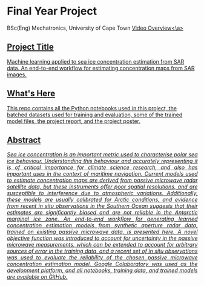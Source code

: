 # Final Year Project
BSc(Eng) Mechatronics, University of Cape Town
<a href="https://youtu.be/I_Tl-4uXTvs" target="_blank">Video Overview<\a>

## Project Title
Machine learning applied to sea ice concentration estimation from SAR data.
An end-to-end workflow for estimating concentration maps from SAR images.

## What's Here
This repo contains all the Python notebooks used in this project, the batched datasets used for training and evaluation, some of the trained model files, the project report, and the project poster.

## Abstract
<p align="justify"><i>Sea ice concentration is an important metric used to characterise polar sea ice behaviour. Understanding this behaviour and accurately representing it is of critical importance for climate science research, and also has important uses in the context of maritime navigation. Current models used to estimate concentration maps are derived from passive microwave radar satellite data, but these instruments offer poor spatial resolutions, and are susceptible to interference due to atmospheric variations. Additionally, these models are usually calibrated for Arctic conditions, and evidence from recent in situ observations in the Southern Ocean suggests that their estimates are significantly biased and are not reliable in the Antarctic marginal ice zone. An end-to-end workflow for generating learned concentration estimation models from synthetic aperture radar data, trained on existing passive microwave data, is presented here. A novel objective function was introduced to account for uncertainty in the passive microwave measurements, which can be extended to account for arbitrary sources of error in the training data, and a recent set of in situ observations was used to evaluate the reliability of the chosen passive microwave concentration estimation model. Google Colaboratory was used as the development platform, and all notebooks, training data, and trained models are available on GitHub.</i></p>

